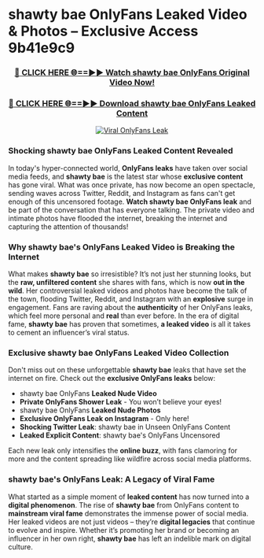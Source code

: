 # shawty bae OnlyFans Leaked Video & Photos – Exclusive Access 9b41e9c9

<div align="center">

### [🔴 CLICK HERE 🌐==►► Watch shawty bae OnlyFans Original Video Now!](https://aff.leakpic.com/?utm_medium=9dac6e3e92780789e695eb65dc45befdb20081c8&utm_campaign=Link_for_leakpic_com_9b41e9c9)

### [🔴 CLICK HERE 🌐==►► Download shawty bae OnlyFans Leaked Content](https://aff.leakpic.com/?utm_medium=9dac6e3e92780789e695eb65dc45befdb20081c8&utm_campaign=Link_for_leakpic_com_9b41e9c9)

[![Viral OnlyFans Leak](https://i.ibb.co.com/xMMVF88/686577567.gif)](https://aff.leakpic.com/?utm_medium=9dac6e3e92780789e695eb65dc45befdb20081c8&utm_campaign=Link_for_leakpic_com_9b41e9c9)

</div>

### Shocking shawty bae OnlyFans Leaked Content Revealed
In today's hyper-connected world, **OnlyFans leaks** have taken over social media feeds, and **shawty bae** is the latest star whose **exclusive content** has gone viral. What was once private, has now become an open spectacle, sending waves across Twitter, Reddit, and Instagram as fans can't get enough of this uncensored footage. 
**Watch shawty bae OnlyFans leak** and be part of the conversation that has everyone talking. The private video and intimate photos have flooded the internet, breaking the internet and capturing the attention of thousands!

### Why shawty bae's OnlyFans Leaked Video is Breaking the Internet
What makes **shawty bae** so irresistible? It’s not just her stunning looks, but the **raw, unfiltered content** she shares with fans, which is now **out in the wild**. Her controversial leaked videos and photos have become the talk of the town, flooding Twitter, Reddit, and Instagram with an **explosive** surge in engagement. 
Fans are raving about the **authenticity** of her OnlyFans leaks, which feel more personal and **real** than ever before. In the era of digital fame, **shawty bae** has proven that sometimes, **a leaked video** is all it takes to cement an influencer’s viral status.

### Exclusive shawty bae OnlyFans Leaked Video Collection
Don't miss out on these unforgettable **shawty bae** leaks that have set the internet on fire. Check out the **exclusive OnlyFans leaks** below:

- shawty bae OnlyFans **Leaked Nude Video**
- **Private OnlyFans Shower Leak** - You won’t believe your eyes!
- shawty bae OnlyFans **Leaked Nude Photos**
- **Exclusive OnlyFans Leak on Instagram** - Only here!
- **Shocking Twitter Leak**: shawty bae in Unseen OnlyFans Content
- **Leaked Explicit Content**: shawty bae's OnlyFans Uncensored

Each new leak only intensifies the **online buzz**, with fans clamoring for more and the content spreading like wildfire across social media platforms.

### shawty bae's OnlyFans Leak: A Legacy of Viral Fame
What started as a simple moment of **leaked content** has now turned into a **digital phenomenon**. The rise of **shawty bae** from OnlyFans content to **mainstream viral fame** demonstrates the immense power of social media. 
Her leaked videos are not just videos – they’re **digital legacies** that continue to evolve and inspire. Whether it’s promoting her brand or becoming an influencer in her own right, **shawty bae** has left an indelible mark on digital culture.
